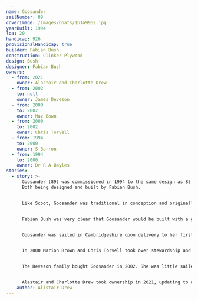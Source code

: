 ```yaml
---
name: Goosander
sailNumber: 89
coverImage: /images/boats/1p1a9962.jpg
yearBuilt: 1994
loa: 20
handicap: 926
provisionalHandicap: true
builder: Fabian Bush
construction: Clinker Plywood
design: Bush
designer: Fabian Bush
owners:
  - from: 2021
    owner: Alastair and Charlotte Drew
  - from: 2002
    to: null
    owner: James Deveson
  - from: 2000
    to: 2002
    owner: Maz Bown
  - from: 2000
    to: 2002
    owner: Chris Torvell
  - from: 1994
    to: 2000
    owner: S Barron
  - from: 1994
    to: 2000
    owner: Dr R A Bayles
stories:
  - story: >-
      Goosander (89) was commissioned in 1994 to the same design as 85 Scoot.
      Both being designed and built by Fabian Bush.


      Like Scoot, Goosander was traditional in conception and originally featured a wooden gaff rig mainsail with curved gaff.


      Fabian Bush was very clear that Goosander would be built with a great deal of ‘aesthetic weight’  The boat was designed as a ‘cruising Punt’ with hull form and weight making Goosander relatively forgiving. Fabian’s building notes stating that ‘strength and durability almost always compromises weight, and hence outright speed’


      Goosander was sailed in Cambridgeshire upon delivery to her first owner.


      In 2000 Marion Brown and Chris Torvell took over stewardship and removed many of the cosmetic features (and not to mention some weight). They also changed to a Bermudan rig with single trapeze harness. Goosander was bought back to Norfolk at this time.


      The Deveson family bought Goosander in 2002. She was little sailed during the 2010’s.


      Alastair and Charlotte Drew took ownership in 2021, updating to a Carbon Rig and adding an asymmetric spinnaker.  Whilst the rig has changed considerably since her commissioning, her weight and hull form does make her very stable even in high winds.
    author: Alistair Drew
---
```

